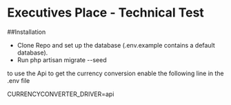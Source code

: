 # Executives Place - Technical Test

##Installation

- Clone Repo and set up the database (.env.example contains a default database). 
- Run php artisan migrate --seed

to use the Api to get the currency conversion enable the following line in the .env file

CURRENCYCONVERTER_DRIVER=api

